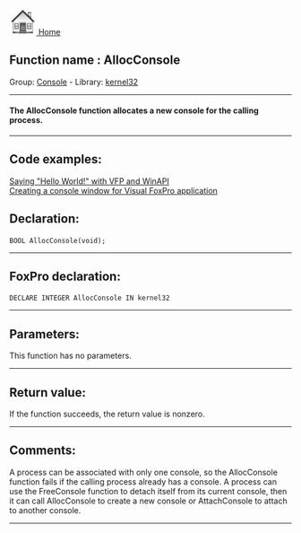 [<img src="../../images/home.png"> Home ](https://github.com/VFPX/Win32API)  

## Function name : AllocConsole
Group: [Console](../../functions_group.md#Console)  -  Library: [kernel32](../../Libraries.md#kernel32)  
***  


#### The AllocConsole function allocates a new console for the calling process.
***  


## Code examples:
[Saying "Hello World!" with VFP and WinAPI](../../samples/sample_119.md)  
[Creating a console window for Visual FoxPro application](../../samples/sample_474.md)  

## Declaration:
```foxpro  
BOOL AllocConsole(void);  
```  
***  


## FoxPro declaration:
```foxpro  
DECLARE INTEGER AllocConsole IN kernel32  
```  
***  


## Parameters:
This function has no parameters.   
***  


## Return value:
If the function succeeds, the return value is nonzero.  
***  


## Comments:
A process can be associated with only one console, so the AllocConsole function fails if the calling process already has a console. A process can use the FreeConsole function to detach itself from its current console, then it can call AllocConsole to create a new console or AttachConsole to attach to another console.  
  
***  

